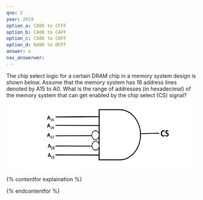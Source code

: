 ```yaml
---
qno: 2
year: 2019
option_a: C800 to CFFF
option_b: CA00 to CAFF
option_c: C800 to C8FF 
option_d: DA00 to DFFF
answer: a
nav_answerwer:
---
```


The chip select logic for a certain DRAM chip in a memory system design is shown below. Assume that the memory system has 16 address lines denoted by A15 to A0. What is the range of addresses (in hexadecimal) of the memory system that can get enabled by the chip select (CS) signal?

![GATE 2019 Set 1 Technical Q2](/assets/images/gate-exams/2019-1-5.png)

{% contentfor explaination %}

{% endcontentfor %}